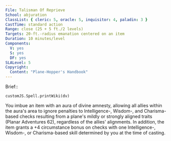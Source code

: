 ```yaml
---
File: Talisman Of Reprieve
School: abjuration
ClassList: { cleric: 5, oracle: 5, inquisitor: 4, paladin: 3 }
CastTime: standard action
Range: close (25 + 5 ft./2 levels)
Targets: 20-ft.-radius emanation centered on an item
Duration: 10 minutes/level
Components:
  V: yes
  S: yes
  DF: yes
SLALevel: 5
Copyright:
  Content: "Plane-Hopper's Handbook"
---
```

Brief:: 

```dataviewjs
customJS.Spell.printWiki(dv)
```

You imbue an item with an aura of divine amnesty, allowing all allies within the aura's area to ignore penalties to Intelligence-, Wisdom-, and Charisma-based checks resulting from a plane's mildly or strongly aligned traits (Planar Adventures 62), regardless of the allies' alignments. In addition, the item grants a +4 circumstance bonus on checks with one Intelligence-, Wisdom-, or Charisma-based skill determined by you at the time of casting.
